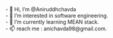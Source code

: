 <html>
  <head>
<meta name="google-site-verification" content="1JdDMMvNoc4atz4PNrbniBOHGU7KLmT4eUZAk8WuizY" />
  </head>

  <body>
- 👋 Hi, I’m @Aniruddhchavda<br>
- 👀 I’m interested in software engineering.<br>
- 🌱 I’m currently learning MEAN stack.<br>
- 📫 reach me : anichavda98@gmail.com.<br>
  </body>

<!---
Aniruddhchavda/Aniruddhchavda is a ✨ special ✨ repository because its `README.md` (this file) appears on your GitHub profile.
You can click the Preview link to take a look at your changes.
--->
</html>
